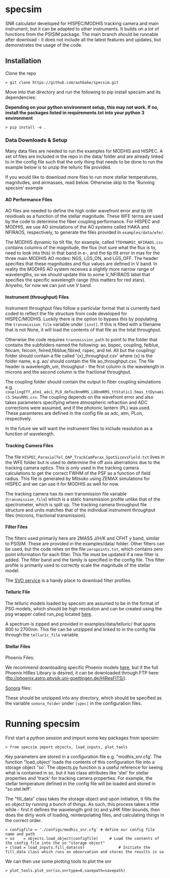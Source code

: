 # specsim
SNR calculator developed for HISPEC/MODHIS tracking camera and main instrument, but it can be adapted to other instruments. It builds on a lot of functions from the PSISIM package. The main branch should be runnable after download - it does not include all the latest features and updates, but demonstrates the usage of the code.

## Installation
Clone the repo
```
> git clone https://github.com/ashbake/specsim.git
```
Move into that directory and run the following to pip install specsim and its dependencies:

**Depending on your python environment setup, this may not work. If no, install the packages listed in requirements.txt into your python 3 environment**

```
> pip install -e .
```

### Data Downloads & Setup
Many data files are needed to run the examples for MODHIS and HISPEC. A set of files are included in the repo in the data/ folder and are already linked to in the config file such that the only thing that needs to be done to run the example below is to unzip the telluric file provided. 

If you would like to download more files to run more stellar temperatures, magnitudes, and airmasses, read below. Otherwise skip to the 'Running specsim' example

#### AO Performance Files
AO files are needed to define the high order wavefront error and tip tilt residiuals as a function of the stellar magnitude. These WFE terms are used by the code to determine the fiber coupling performance. For HISPEC and MODHIS, we use AO simulations of the AO systems called HAKA and NFIRAOS, respectively, to generate the files provided in `examples/data/wfe/`.

The MODHIS dynamic tip tilt file, for example, called `TTDYNAMIC_NFIRAOS.csv` contains columns of the magnitude, the flux (not sure what the flux is to, need to look into this) in that band in e-, and the tip tilt error in mas for the three main MODHIS AO modes: NGS, LGS_ON, and LGS_OFF. The header specifies that these magnitudes and flux values are defined in V band. In reality the MODHIS AO system receives a slightly more narrow range of wavelengths, so we should update this to some V_NFIRAOS label that specifies the specific wavelength range (this matters for red stars). Anywho, for now we can just use V band. 


#### Instrument (throughput) Files
Instrument throughput files follow a particular format that is currently hard coded to reflect the file structure from code developed for HISPEC/MODHIS. Luckily there is the option to bypass this by populating the `transmission_file` variable under `[inst]`. If this is filled with a filename that is not None, it will load the contents of that file as the total throughput.

Otherwise the code requires `transmission_path` to point to the folder that contains the subfolders named the following: ao, bspec, coupling, feiblue, feicam, feicom, feired,fibblue,fibred, rspec, and tel. All but the coupling/ folder should contain a file called '{x}_throughput.csv' where {x} is the folder name, e.g. ao/ should contain the file ao_throughput.csv. The file header is wavelength_um, throughput - the first column is the wavelength in microns and the second column is the fractional throughput.

The coupling folder should contain the output to fiber coupling simulations e.g. `couplingEff_atm1_adc1_PL0_defoc0nmRMS_LO0nmRMS_ttStatic1.5mas_ttDynamic5.5masRMS.csv`. The coupling depends on the wavefront error and also takes parameters specifying where atmospheric refraction and ADC corrections were assumed, and if the photonic lantern (PL) was used. These paramteres are defined in the config file as adc, atm, PLon, respectively.

In the future we will want the instrument files to include resolution as a function of wavelength. 

#### Tracking Camera Files
The file `HISPEC_ParaxialTel_OAP_TrackCamParax_SpotSizevsField.txt` lives in the WFE folder but is used to determine the off axis aberrations due to the tracking camera optics. This is only used in the tracking camera calculations to get the correct FWHM of the PSF as a function of field radius. This file is generated by Mitsuko using ZEMAX simulations for HISPEC and we can use it for MODHIS as well for now.

The tracking camera has its own transmission file variable (`transmission_file`) which is a static transmission profile unlike that of the spectrometer, which is split up. The tracking camera throughput file structure and units matches that of the individual instrument throughput files (microns, fractional transmission).

#### Filter Files
The filters used primarily here are 2MASS J/H/K and CFHT y band, similar to PSISIM. These are provided in the examples/data/ folder. Other filters can be used, but the code relies on the file `zeropoints.txt`, which contains zero point information for each filter. This file must be updated if a new filter is added. The filter band and the family is specified in the config file. This filter profile is primarily used to correctly scale the magnitude of the stellar model.

The [SVO service](http://svo2.cab.inta-csic.es/theory/fps/index.php?mode=browse&gname=2MASS&asttype=) is a handy place to download filter profiles.

#### Telluric File
The telluric models loaded by specsim are assumed to be in the format of PSG models, which should be high resolution and can be created using the psg wrapper called run_psg located [here](https://github.com/ashbake/run_psg). 

A spectrum is zipped and provided in examples/data/telluric/ that spans 800 to 2700nm. This file can be unzipped and linked to in the config file through the ```telluric_file``` variable.

#### Stellar Files

Phoenix Files: 

We recommend downloading specific Phoenix models [here](http://phoenix.astro.physik.uni-goettingen.de/?page_id=15), but if the full Phoenix HiRes Library is desired, it can be downloaded through FTP here: (ftp://phoenix.astro.physik.uni-goettingen.de/HiResFITS/).


[Sonora](https://zenodo.org/record/1309035#.XbtLtpNKhMA) files: 

These should be unzipped into any directory, which should be specified as the variable ```sonora_folder``` under ```[spec]``` in the configuration files. 



# Running specsim

First start a python session and import some key packages from specsim:
```
> from specsim import objects, load_inputs, plot_tools
```

Key parameters are stored in a configuration file e.g. "modhis_snr.cfg'. The function "load_object' loads the contents of this configuration file into a storage object "so'. The objects.py function is a useful reference for seeing what is contained in so, but it has class attributes like 'stel' for stellar properties and 'track' for tracking camera properties. For example, the stellar temperature defined in the config file will be loaded and stored in "so.stel.teff'.

The "fill_data" class takes the storage object and upon initiation, it fills the so object by running a bunch of things. As such, this process takes a little while - first it defines the wavelength grid (x) and yJHK filter bounds, then does the dirty work of loading, reinterpolating files, and calculating things in the correct order.


```
> configfile = './configs/modhis_snr.cfg' # define our config file name and path
> so    = objects.load_object(configfile)     # Load the contents of the config file into the so "storage object"
> cload = load_inputs.fill_data(so)               # Initiate the fill_data class which runs an observation and stores the results in so
```


We can then use some plotting tools to plot the snr
```
> plot_tools.plot_snr(so,snrtype=0,savepath=savepath)
```




